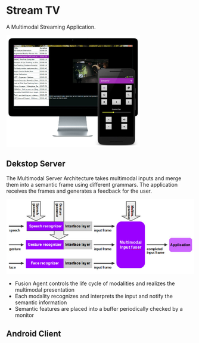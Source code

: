 # Stream TV
A Multimodal Streaming Application.

<img src="screenshot/stv.jpg?raw=true" height="300"/>


## Dekstop Server

The Multimodal Server Architecture takes multimodal inputs and merge them into a semantic frame using different grammars. The application receives the frames and generates a feedback for the user.

<img src="screenshot/server.jpg?raw=true" height="200"/>

- Fusion Agent controls the life cycle of modalities and realizes the multimodal presentation
- Each modality recognizes and interprets the input and notify the semantic information 
- Semantic features are placed into a buffer periodically checked by a monitor

## Android Client
